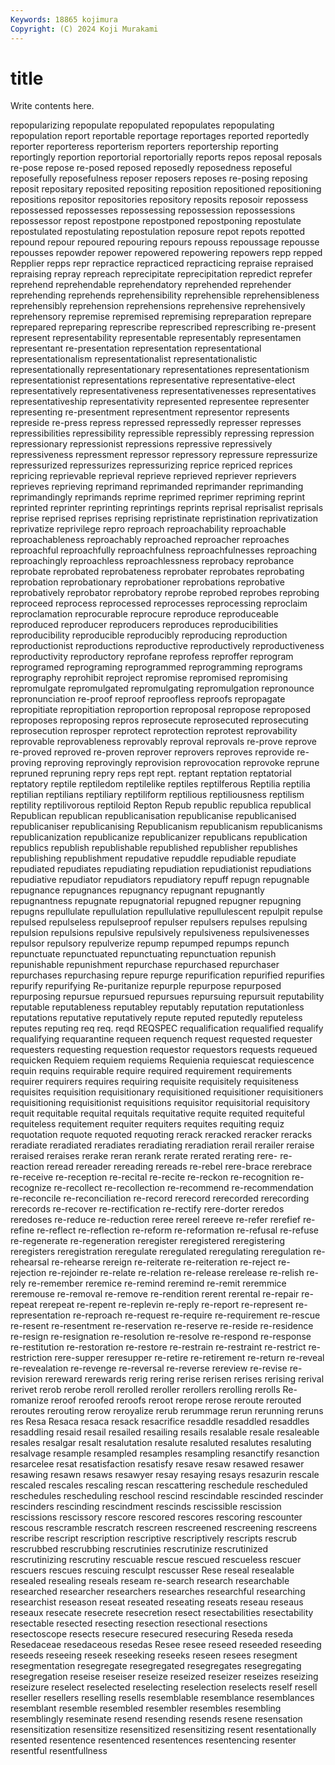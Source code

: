 ```yaml
---
Keywords: 18865 kojimura
Copyright: (C) 2024 Koji Murakami
---
```


# title

Write contents here.



 repopularizing repopulate repopulated repopulates repopulating repopulation report reportable
reportage reportages reported reportedly reporter reporteress reporterism reporters reportership reporting
reportingly reportion reportorial reportorially reports repos reposal reposals re-pose repose
re-posed reposed reposedly reposedness reposeful reposefully reposefulness reposer reposers reposes
re-posing reposing reposit repositary reposited repositing reposition repositioned repositioning repositions
repositor repositories repository reposits reposoir repossess repossessed repossesses repossessing repossession
repossessions repossessor repost repostpone repostponed repostponing repostulate repostulated repostulating repostulation
reposure repot repots repotted repound repour repoured repouring repours repouss
repoussage repousse repousses repowder repower repowered repowering repowers repp repped
Repplier repps repr repractice repracticed repracticing repraise repraised repraising repray
repreach reprecipitate reprecipitation repredict reprefer reprehend reprehendable reprehendatory reprehended reprehender
reprehending reprehends reprehensibility reprehensible reprehensibleness reprehensibly reprehension reprehensions reprehensive reprehensively
reprehensory repremise repremised repremising repreparation reprepare reprepared repreparing represcribe represcribed
represcribing re-present represent representability representable representably representamen representant re-presentation representation
representational representationalism representationalist representationalistic representationally representationary representationes representationism representationist representations
representative representative-elect representatively representativeness representativenesses representatives representativeship representativity represented representee
representer representing re-presentment representment representor represents represide re-press repress repressed
repressedly represser represses repressibilities repressibility repressible repressibly repressing repression repressionary
repressionist repressions repressive repressively repressiveness repressment repressor repressory repressure repressurize
repressurized repressurizes repressurizing reprice repriced reprices repricing reprievable reprieval reprieve
reprieved repriever reprievers reprieves reprieving reprimand reprimanded reprimander reprimanding reprimandingly
reprimands reprime reprimed reprimer repriming reprint reprinted reprinter reprinting reprintings
reprints reprisal reprisalist reprisals reprise reprised reprises reprising repristinate repristination
reprivatization reprivatize reprivilege repro reproach reproachability reproachable reproachableness reproachably reproached
reproacher reproaches reproachful reproachfully reproachfulness reproachfulnesses reproaching reproachingly reproachless reproachlessness
reprobacy reprobance reprobate reprobated reprobateness reprobater reprobates reprobating reprobation reprobationary
reprobationer reprobations reprobative reprobatively reprobator reprobatory reprobe reprobed reprobes reprobing
reproceed reprocess reprocessed reprocesses reprocessing reproclaim reproclamation reprocurable reprocure reproduce
reproduceable reproduced reproducer reproducers reproduces reproducibilities reproducibility reproducible reproducibly reproducing
reproduction reproductionist reproductions reproductive reproductively reproductiveness reproductivity reproductory reprofane reprofess
reproffer reprogram reprogramed reprograming reprogrammed reprogramming reprograms reprography reprohibit reproject
repromise repromised repromising repromulgate repromulgated repromulgating repromulgation repronounce repronunciation re-proof
reproof reproofless reproofs repropagate repropitiate repropitiation reproportion reproposal repropose reproposed
reproposes reproposing repros reprosecute reprosecuted reprosecuting reprosecution reprosper reprotect reprotection
reprotest reprovability reprovable reprovableness reprovably reproval reprovals re-prove reprove re-proved
reproved re-proven reprover reprovers reproves reprovide re-proving reproving reprovingly reprovision
reprovocation reprovoke reprune repruned repruning repry reps rept rept. reptant
reptation reptatorial reptatory reptile reptiledom reptilelike reptiles reptilferous Reptilia reptilia
reptilian reptilians reptiliary reptiliform reptilious reptiliousness reptilism reptility reptilivorous reptiloid
Repton Repub republic republica republical Republican republican republicanisation republicanise republicanised
republicaniser republicanising Republicanism republicanism republicanisms republicanization republicanize republicanizer republicans republication
republics republish republishable republished republisher republishes republishing republishment repudative repuddle
repudiable repudiate repudiated repudiates repudiating repudiation repudiationist repudiations repudiative repudiator
repudiators repudiatory repuff repugn repugnable repugnance repugnances repugnancy repugnant repugnantly
repugnantness repugnate repugnatorial repugned repugner repugning repugns repullulate repullulation repullulative
repullulescent repulpit repulse repulsed repulseless repulseproof repulser repulsers repulses repulsing
repulsion repulsions repulsive repulsively repulsiveness repulsivenesses repulsor repulsory repulverize repump
repumped repumps repunch repunctuate repunctuated repunctuating repunctuation repunish repunishable repunishment
repurchase repurchased repurchaser repurchases repurchasing repure repurge repurification repurified repurifies
repurify repurifying Re-puritanize repurple repurpose repurposed repurposing repursue repursued repursues
repursuing repursuit reputability reputable reputableness reputabley reputably reputation reputationless reputations
reputative reputatively repute reputed reputedly reputeless reputes reputing req req.
reqd REQSPEC requalification requalified requalify requalifying requarantine requeen requench request
requested requester requesters requesting requestion requestor requestors requests requeued requicken
Requiem requiem requiems Requienia requiescat requiescence requin requins requirable require
required requirement requirements requirer requirers requires requiring requisite requisitely requisiteness
requisites requisition requisitionary requisitioned requisitioner requisitioners requisitioning requisitionist requisitions requisitor
requisitorial requisitory requit requitable requital requitals requitative requite requited requiteful
requiteless requitement requiter requiters requites requiting requiz requotation requote requoted
requoting rerack reracked reracker reracks reradiate reradiated reradiates reradiating reradiation
rerail rerailer reraise reraised reraises rerake reran rerank rerate rerated
rerating rere- re-reaction reread rereader rereading rereads re-rebel rere-brace rerebrace
re-receive re-reception re-recital re-recite re-reckon re-recognition re-recognize re-recollect re-recollection re-recommend
re-recommendation re-reconcile re-reconciliation re-record rerecord rerecorded rerecording rerecords re-recover re-rectification
re-rectify rere-dorter reredos reredoses re-reduce re-reduction reree rereel rereeve re-refer
rerefief re-refine re-reflect re-reflection re-reform re-reformation re-refusal re-refuse re-regenerate re-regeneration
reregister reregistered reregistering reregisters reregistration reregulate reregulated reregulating reregulation re-rehearsal
re-rehearse rereign re-reiterate re-reiteration re-reject re-rejection re-rejoinder re-relate re-relation re-release
rerelease re-relish re-rely re-remember reremice re-remind reremind re-remit reremmice reremouse
re-removal re-remove re-rendition rerent rerental re-repair re-repeat rerepeat re-repent re-replevin
re-reply re-report re-represent re-representation re-reproach re-request re-require re-requirement re-rescue re-resent
re-resentment re-reservation re-reserve re-reside re-residence re-resign re-resignation re-resolution re-resolve re-respond
re-response re-restitution re-restoration re-restore re-restrain re-restraint re-restrict re-restriction rere-supper reresupper
re-retire re-retirement re-return re-reveal re-revealation re-revenge re-reversal re-reverse rereview re-revise
re-revision rereward rerewards rerig rering rerise rerisen rerises rerising rerival
rerivet rerob rerobe reroll rerolled reroller rerollers rerolling rerolls Re-romanize
reroof reroofed reroofs reroot rerope rerose reroute rerouted reroutes rerouting
rerow reroyalize rerub rerummage rerun rerunning reruns res Resa Resaca
resaca resack resacrifice resaddle resaddled resaddles resaddling resaid resail resailed
resailing resails resalable resale resaleable resales resalgar resalt resalutation resalute
resaluted resalutes resaluting resalvage resample resampled resamples resampling resanctify resanction
resarcelee resat resatisfaction resatisfy resave resaw resawed resawer resawing resawn
resaws resawyer resay resaying resays resazurin rescale rescaled rescales rescaling
rescan rescattering reschedule rescheduled reschedules rescheduling reschool rescind rescindable rescinded
rescinder rescinders rescinding rescindment rescinds rescissible rescission rescissions rescissory rescore
rescored rescores rescoring rescounter rescous rescramble rescratch rescreen rescreened rescreening
rescreens rescribe rescript rescription rescriptive rescriptively rescripts rescrub rescrubbed rescrubbing
rescrutinies rescrutinize rescrutinized rescrutinizing rescrutiny rescuable rescue rescued rescueless rescuer
rescuers rescues rescuing resculpt rescusser Rese reseal resealable resealed resealing
reseals reseam re-search research researchable researched researcher researchers researches researchful
researching researchist reseason reseat reseated reseating reseats reseau reseaus reseaux
resecate resecrete resecretion resect resectabilities resectability resectable resected resecting resection
resectional resections resectoscope resects resecure resecured resecuring Reseda reseda Resedaceae
resedaceous resedas Resee resee reseed reseeded reseeding reseeds reseeing reseek
reseeking reseeks reseen resees resegment resegmentation resegregate resegregated resegregates resegregating
resegregation reseise reseiser reseize reseized reseizer reseizes reseizing reseizure reselect
reselected reselecting reselection reselects reself resell reseller resellers reselling resells
resemblable resemblance resemblances resemblant resemble resembled resembler resembles resembling resemblingly
reseminate resend resending resends resene resensation resensitization resensitize resensitized resensitizing
resent resentationally resented resentence resentenced resentences resentencing resenter resentful resentfullness
